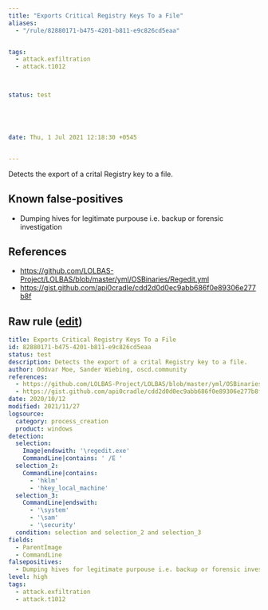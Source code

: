 ```yaml
---
title: "Exports Critical Registry Keys To a File"
aliases:
  - "/rule/82880171-b475-4201-b811-e9c826cd5eaa"


tags:
  - attack.exfiltration
  - attack.t1012



status: test





date: Thu, 1 Jul 2021 12:18:30 +0545


---
```


Detects the export of a crital Registry key to a file.

<!--more-->


## Known false-positives

* Dumping hives for legitimate purpouse i.e. backup or forensic investigation



## References

* https://github.com/LOLBAS-Project/LOLBAS/blob/master/yml/OSBinaries/Regedit.yml
* https://gist.github.com/api0cradle/cdd2d0d0ec9abb686f0e89306e277b8f


## Raw rule ([edit](https://github.com/SigmaHQ/sigma/edit/master/rules/windows/process_creation/proc_creation_win_regedit_export_critical_keys.yml))
```yaml
title: Exports Critical Registry Keys To a File
id: 82880171-b475-4201-b811-e9c826cd5eaa
status: test
description: Detects the export of a crital Registry key to a file.
author: Oddvar Moe, Sander Wiebing, oscd.community
references:
  - https://github.com/LOLBAS-Project/LOLBAS/blob/master/yml/OSBinaries/Regedit.yml
  - https://gist.github.com/api0cradle/cdd2d0d0ec9abb686f0e89306e277b8f
date: 2020/10/12
modified: 2021/11/27
logsource:
  category: process_creation
  product: windows
detection:
  selection:
    Image|endswith: '\regedit.exe'
    CommandLine|contains: ' /E '
  selection_2:
    CommandLine|contains:
      - 'hklm'
      - 'hkey_local_machine'
  selection_3:
    CommandLine|endswith:
      - '\system'
      - '\sam'
      - '\security'
  condition: selection and selection_2 and selection_3
fields:
  - ParentImage
  - CommandLine
falsepositives:
  - Dumping hives for legitimate purpouse i.e. backup or forensic investigation
level: high
tags:
  - attack.exfiltration
  - attack.t1012

```
